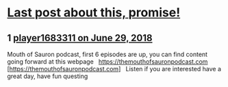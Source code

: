 # [Last post about this, promise!](https://community.fantasyflightgames.com/topic/278515-last-post-about-this-promise/)

## 1 [player1683311 on June 29, 2018](https://community.fantasyflightgames.com/topic/278515-last-post-about-this-promise/?do=findComment&comment=3389460)

Mouth of Sauron podcast, first 6 episodes are up, you can find content going forward at this webpage
 
https://themouthofsauronpodcast.com [https://themouthofsauronpodcast.com]
 
Listen if you are interested have a great day, have fun questing 

